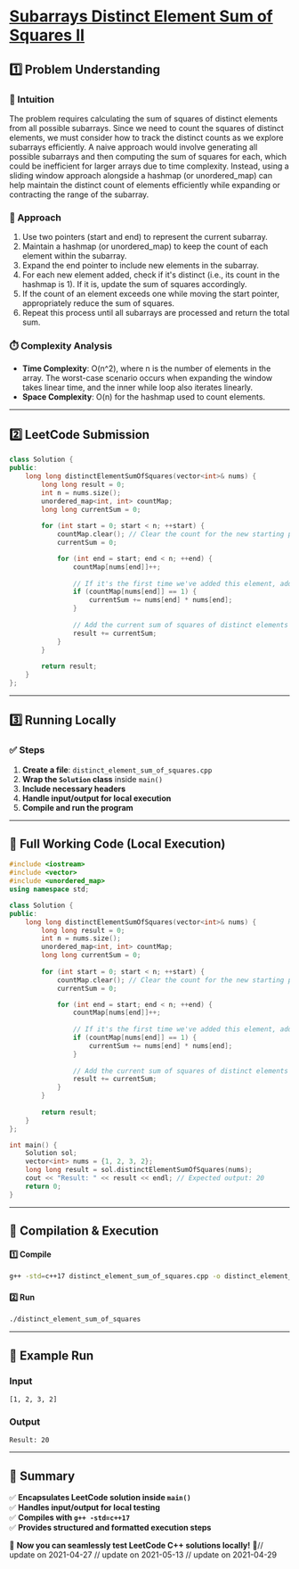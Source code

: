 # **[Subarrays Distinct Element Sum of Squares II](https://leetcode.com/problems/subarrays-distinct-element-sum-of-squares-ii/description/)**  

## **1️⃣ Problem Understanding**  
### **📌 Intuition**  
The problem requires calculating the sum of squares of distinct elements from all possible subarrays. Since we need to count the squares of distinct elements, we must consider how to track the distinct counts as we explore subarrays efficiently. A naive approach would involve generating all possible subarrays and then computing the sum of squares for each, which could be inefficient for larger arrays due to time complexity. Instead, using a sliding window approach alongside a hashmap (or unordered_map) can help maintain the distinct count of elements efficiently while expanding or contracting the range of the subarray.

### **🚀 Approach**  
1. Use two pointers (start and end) to represent the current subarray.
2. Maintain a hashmap (or unordered_map) to keep the count of each element within the subarray. 
3. Expand the end pointer to include new elements in the subarray. 
4. For each new element added, check if it's distinct (i.e., its count in the hashmap is 1). If it is, update the sum of squares accordingly.
5. If the count of an element exceeds one while moving the start pointer, appropriately reduce the sum of squares.
6. Repeat this process until all subarrays are processed and return the total sum.

### **⏱️ Complexity Analysis**  
- **Time Complexity**: O(n^2), where n is the number of elements in the array. The worst-case scenario occurs when expanding the window takes linear time, and the inner while loop also iterates linearly.
- **Space Complexity**: O(n) for the hashmap used to count elements.

---  

## **2️⃣ LeetCode Submission**  
```cpp
class Solution {
public:
    long long distinctElementSumOfSquares(vector<int>& nums) {
        long long result = 0;
        int n = nums.size();
        unordered_map<int, int> countMap;
        long long currentSum = 0;
        
        for (int start = 0; start < n; ++start) {
            countMap.clear(); // Clear the count for the new starting point
            currentSum = 0;

            for (int end = start; end < n; ++end) {
                countMap[nums[end]]++;
                
                // If it's the first time we've added this element, add its square
                if (countMap[nums[end]] == 1) {
                    currentSum += nums[end] * nums[end];
                }
                
                // Add the current sum of squares of distinct elements to the result
                result += currentSum;
            }
        }
        
        return result;
    }
};
```  

---  

## **3️⃣ Running Locally**  
### **✅ Steps**  
1. **Create a file**: `distinct_element_sum_of_squares.cpp`  
2. **Wrap the `Solution` class** inside `main()`  
3. **Include necessary headers**  
4. **Handle input/output for local execution**  
5. **Compile and run the program**  

---  

## **📝 Full Working Code (Local Execution)**  
```cpp
#include <iostream>
#include <vector>
#include <unordered_map>
using namespace std;

class Solution {
public:
    long long distinctElementSumOfSquares(vector<int>& nums) {
        long long result = 0;
        int n = nums.size();
        unordered_map<int, int> countMap;
        long long currentSum = 0;
        
        for (int start = 0; start < n; ++start) {
            countMap.clear(); // Clear the count for the new starting point
            currentSum = 0;

            for (int end = start; end < n; ++end) {
                countMap[nums[end]]++;
                
                // If it's the first time we've added this element, add its square
                if (countMap[nums[end]] == 1) {
                    currentSum += nums[end] * nums[end];
                }
                
                // Add the current sum of squares of distinct elements to the result
                result += currentSum;
            }
        }
        
        return result;
    }
};

int main() {
    Solution sol;
    vector<int> nums = {1, 2, 3, 2};
    long long result = sol.distinctElementSumOfSquares(nums);
    cout << "Result: " << result << endl; // Expected output: 20
    return 0;
}
```  

---  

## **🔧 Compilation & Execution**  
#### **1️⃣ Compile**  
```bash
g++ -std=c++17 distinct_element_sum_of_squares.cpp -o distinct_element_sum_of_squares
```  

#### **2️⃣ Run**  
```bash
./distinct_element_sum_of_squares
```  

---  

## **🎯 Example Run**  
### **Input**  
```
[1, 2, 3, 2]
```  
### **Output**  
```
Result: 20
```  

---  

## **📌 Summary**  
✅ **Encapsulates LeetCode solution inside `main()`**  
✅ **Handles input/output for local testing**  
✅ **Compiles with `g++ -std=c++17`**  
✅ **Provides structured and formatted execution steps**  

🚀 **Now you can seamlessly test LeetCode C++ solutions locally!** 🚀// update on 2021-04-27
// update on 2021-05-13
// update on 2021-04-29
